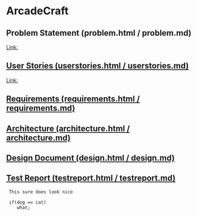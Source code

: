 # ArcadeCraft

## Problem Statement (problem.html / problem.md)
[Link:](https://github.com/dterra79/IncomeGenerators.git) 
    
    
## [User Stories (userstories.html / userstories.md)](https://github.com/dterra79/IncomeGenerators.git)
[Link:](https://github.com/dterra79/IncomeGenerators.git) 

## [Requirements (requirements.html / requirements.md)](https://github.com/dterra79/IncomeGenerators.git)
## [Architecture (architecture.html / architecture.md)](https://github.com/dterra79/IncomeGenerators/tree/gh-pages)
## [Design Document (design.html / design.md)](https://github.com/dterra79/IncomeGenerators/tree/gh-pages)
## [Test Report (testreport.html / testreport.md)](https://www.google.com/)

```
 This sure does look nice
 
 if(dog == cat)
    what;
```
 
